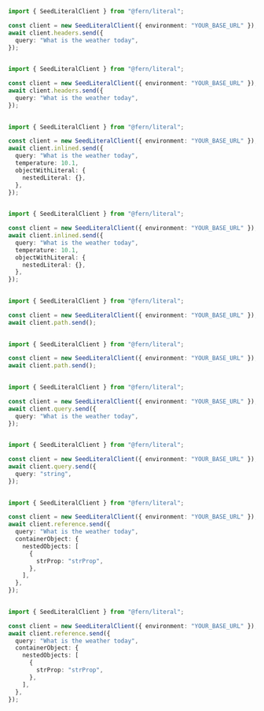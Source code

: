 ```typescript
import { SeedLiteralClient } from "@fern/literal";

const client = new SeedLiteralClient({ environment: "YOUR_BASE_URL" });
await client.headers.send({
  query: "What is the weather today",
});
 
```                        


```typescript
import { SeedLiteralClient } from "@fern/literal";

const client = new SeedLiteralClient({ environment: "YOUR_BASE_URL" });
await client.headers.send({
  query: "What is the weather today",
});
 
```                        


```typescript
import { SeedLiteralClient } from "@fern/literal";

const client = new SeedLiteralClient({ environment: "YOUR_BASE_URL" });
await client.inlined.send({
  query: "What is the weather today",
  temperature: 10.1,
  objectWithLiteral: {
    nestedLiteral: {},
  },
});
 
```                        


```typescript
import { SeedLiteralClient } from "@fern/literal";

const client = new SeedLiteralClient({ environment: "YOUR_BASE_URL" });
await client.inlined.send({
  query: "What is the weather today",
  temperature: 10.1,
  objectWithLiteral: {
    nestedLiteral: {},
  },
});
 
```                        


```typescript
import { SeedLiteralClient } from "@fern/literal";

const client = new SeedLiteralClient({ environment: "YOUR_BASE_URL" });
await client.path.send();
 
```                        


```typescript
import { SeedLiteralClient } from "@fern/literal";

const client = new SeedLiteralClient({ environment: "YOUR_BASE_URL" });
await client.path.send();
 
```                        


```typescript
import { SeedLiteralClient } from "@fern/literal";

const client = new SeedLiteralClient({ environment: "YOUR_BASE_URL" });
await client.query.send({
  query: "What is the weather today",
});
 
```                        


```typescript
import { SeedLiteralClient } from "@fern/literal";

const client = new SeedLiteralClient({ environment: "YOUR_BASE_URL" });
await client.query.send({
  query: "string",
});
 
```                        


```typescript
import { SeedLiteralClient } from "@fern/literal";

const client = new SeedLiteralClient({ environment: "YOUR_BASE_URL" });
await client.reference.send({
  query: "What is the weather today",
  containerObject: {
    nestedObjects: [
      {
        strProp: "strProp",
      },
    ],
  },
});
 
```                        


```typescript
import { SeedLiteralClient } from "@fern/literal";

const client = new SeedLiteralClient({ environment: "YOUR_BASE_URL" });
await client.reference.send({
  query: "What is the weather today",
  containerObject: {
    nestedObjects: [
      {
        strProp: "strProp",
      },
    ],
  },
});
 
```                        


